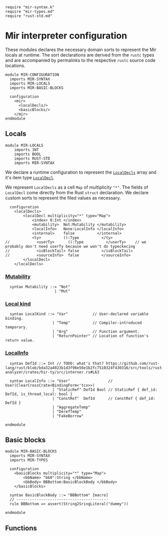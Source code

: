 ```k
require "mir-syntax.k"
require "mir-types.md"
require "rust-std.md"
```

Mir interpreter configuration
=============================

These modules declares the necessary domain sorts to represent the Mir locals at runtime. The sort declarations are derived from the `rustc` types and are accompanied by permalinks to the respective `rustc` source code locations.

```k
module MIR-CONFIGURATION
  imports MIR-SYNTAX
  imports MIR-LOCALS
  imports MIR-BASIC-BLOCKS

  configuration
    <mir>
      <localDecls/>
      <basicBlocks/>
    </mir>
endmodule
```

Locals
------

```k
module MIR-LOCALS
    imports INT
    imports BOOL
    imports RUST-STD
    imports MIR-SYNTAX
```

We declare a runtime configuration to represent the [`LocalDecls`](https://github.com/rust-lang/rust/blob/bda32a4023b1d3f96e56e1b2fc7510324f430316/compiler/rustc_middle/src/mir/mod.rs#L72) array and it's item type [`LocalDecl`](https://github.com/rust-lang/rust/blob/bda32a4023b1d3f96e56e1b2fc7510324f430316/compiler/rustc_middle/src/mir/mod.rs#L756).

We represent `LocalDecls` as a cell `Map` of multiplicity `"*"`. The fields of `LocalDecl` come directly from the Rust `struct` declaration. We declare custom sorts to represent the filed values as necessary.

```k
  configuration
    <localDecls>
        <localDecl multiplicity="*" type="Map">
            <index> 0:Int </index>
            <mutability>  Not:Mutability </mutability>
            <localInfo>   None:LocalInfo </localInfo>
            <internal>    false          </internal>
            <ty>          ():Type          </ty>
//            <userTy>      ():Type          </userTy>    // we probably don't need userTy because we won't do typeckecing
//            <isBlockTail> false          </isBlockTail>
//            <sourceInfo>  false          </sourceInfo>
        </localDecl>
    </localDecls>
```

### [Mutability](https://github.com/rust-lang/rust/blob/bda32a4023b1d3f96e56e1b2fc7510324f430316/compiler/rustc_ast/src/ast.rs#L781)

```k
  syntax Mutability ::= "Not"
                      | "Mut"
```

### [Local kind](https://github.com/rust-lang/rust/blob/bda32a4023b1d3f96e56e1b2fc7510324f430316/compiler/rustc_middle/src/mir/mod.rs#LL663C16-L663C20)

```k
  syntax LocalKind ::= "Var"           // User-declared variable binding.
                     | "Temp"          // Compiler-introduced temporary.
                     | "Arg"           // Function argument.
                     | "ReturnPointer" // Location of function's return value.
```

### [LocalInfo](https://github.com/rust-lang/rust/blob/bda32a4023b1d3f96e56e1b2fc7510324f430316/compiler/rustc_middle/src/mir/mod.rs#LL887-L905C2)

```k
  syntax DefId ::= Int // TODO: what's that? https://github.com/rust-lang/rust/blob/bda32a4023b1d3f96e56e1b2fc7510324f430316/src/tools/rust-analyzer/crates/hir-ty/src/interner.rs#L63

  syntax LocalInfo ::= "User"                 // User(ClearCrossCrate<BindingForm<'tcx>>)
                     | "StaticRef" DefId Bool // StaticRef { def_id: DefId, is_thread_local: bool }
                     | "ConstRef"  DefId      // ConstRef { def_id: DefId }
                     | "AggregateTemp"
                     | "DerefTemp"
                     | "FakeBorrow"
```

```k
endmodule
```

Basic blocks
------------

```k
module MIR-BASIC-BLOCKS
  imports MIR-SYNTAX
  imports MIR-TYPES
```

```k
  configuration
    <basicBlocks multiplicity="*" type="Map">
        <bbName> "bb0":String </bbName>
        <bbBody> BBBottom:BasicBlockBody </bbBody>
    </basicBlocks>

  syntax BasicBlockBody ::= "BBBottom" [macro]
  // -----------------------------------------
  rule BBBottom => assert(String2SringLiteral("dummy"))
```

```k
endmodule
```


Functions
---------

```k
```

